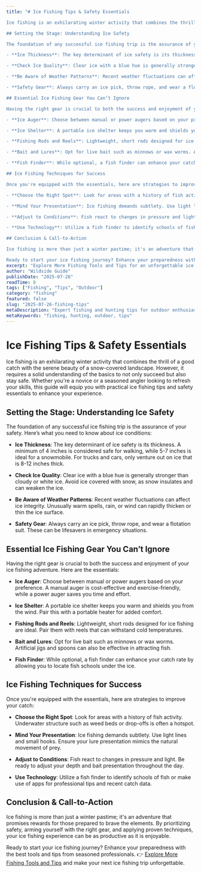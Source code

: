 ```yaml
---
title: "# Ice Fishing Tips & Safety Essentials

Ice fishing is an exhilarating winter activity that combines the thrill of a good catch with the serene beauty of a snow-covered landscape. However, it requires a solid understanding of the basics to not only succeed but also stay safe. Whether you're a novice or a seasoned angler looking to refresh your skills, this guide will equip you with practical ice fishing tips and safety essentials to enhance your experience.

## Setting the Stage: Understanding Ice Safety

The foundation of any successful ice fishing trip is the assurance of your safety. Here’s what you need to know about ice conditions:

- **Ice Thickness**: The key determinant of ice safety is its thickness. A minimum of 4 inches is considered safe for walking, while 5-7 inches is ideal for a snowmobile. For trucks and cars, only venture out on ice that is 8-12 inches thick.

- **Check Ice Quality**: Clear ice with a blue hue is generally stronger than cloudy or white ice. Avoid ice covered with snow, as snow insulates and can weaken the ice.

- **Be Aware of Weather Patterns**: Recent weather fluctuations can affect ice integrity. Unusually warm spells, rain, or wind can rapidly thicken or thin the ice surface.

- **Safety Gear**: Always carry an ice pick, throw rope, and wear a flotation suit. These can be lifesavers in emergency situations.

## Essential Ice Fishing Gear You Can’t Ignore

Having the right gear is crucial to both the success and enjoyment of your ice fishing adventure. Here are the essentials:

- **Ice Auger**: Choose between manual or power augers based on your preference. A manual auger is cost-effective and exercise-friendly, while a power auger saves you time and effort.

- **Ice Shelter**: A portable ice shelter keeps you warm and shields you from the wind. Pair this with a portable heater for added comfort.

- **Fishing Rods and Reels**: Lightweight, short rods designed for ice fishing are ideal. Pair them with reels that can withstand cold temperatures.

- **Bait and Lures**: Opt for live bait such as minnows or wax worms. Artificial jigs and spoons can also be effective in attracting fish.

- **Fish Finder**: While optional, a fish finder can enhance your catch rate by allowing you to locate fish schools under the ice.

## Ice Fishing Techniques for Success

Once you're equipped with the essentials, here are strategies to improve your catch:

- **Choose the Right Spot**: Look for areas with a history of fish activity. Underwater structure such as weed beds or drop-offs is often a hotspot.

- **Mind Your Presentation**: Ice fishing demands subtlety. Use light lines and small hooks. Ensure your lure presentation mimics the natural movement of prey.

- **Adjust to Conditions**: Fish react to changes in pressure and light. Be ready to adjust your depth and bait presentation throughout the day.

- **Use Technology**: Utilize a fish finder to identify schools of fish or make use of apps for professional tips and recent catch data.

## Conclusion & Call-to-Action

Ice fishing is more than just a winter pastime; it's an adventure that promises rewards for those prepared to brave the elements. By prioritizing safety, arming yourself with the right gear, and applying proven techniques, your ice fishing experience can be as productive as it is enjoyable.

Ready to start your ice fishing journey? Enhance your preparedness with the best tools and tips from seasoned professionals. 👉 [Explore More Fishing Tools and Tips](https://www.fishingandhuntingtips.com/tools) and make your next ice fishing trip unforgettable."
excerpt: "Explore More Fishing Tools and Tips for an unforgettable ice fishing trip."
author: "Wildside Guide"
publishDate: "2025-07-26"
readTime: 8
tags: ["Fishing", "Tips", "Outdoor"]
category: "fishing"
featured: false
slug: "2025-07-26-fishing-tips"
metaDescription: "Expert fishing and hunting tips for outdoor enthusiasts"
metaKeywords: "fishing, hunting, outdoor, tips"
---
```

# Ice Fishing Tips & Safety Essentials

Ice fishing is an exhilarating winter activity that combines the thrill of a good catch with the serene beauty of a snow-covered landscape. However, it requires a solid understanding of the basics to not only succeed but also stay safe. Whether you're a novice or a seasoned angler looking to refresh your skills, this guide will equip you with practical ice fishing tips and safety essentials to enhance your experience.

## Setting the Stage: Understanding Ice Safety

The foundation of any successful ice fishing trip is the assurance of your safety. Here’s what you need to know about ice conditions:

- **Ice Thickness**: The key determinant of ice safety is its thickness. A minimum of 4 inches is considered safe for walking, while 5-7 inches is ideal for a snowmobile. For trucks and cars, only venture out on ice that is 8-12 inches thick.

- **Check Ice Quality**: Clear ice with a blue hue is generally stronger than cloudy or white ice. Avoid ice covered with snow, as snow insulates and can weaken the ice.

- **Be Aware of Weather Patterns**: Recent weather fluctuations can affect ice integrity. Unusually warm spells, rain, or wind can rapidly thicken or thin the ice surface.

- **Safety Gear**: Always carry an ice pick, throw rope, and wear a flotation suit. These can be lifesavers in emergency situations.

## Essential Ice Fishing Gear You Can’t Ignore

Having the right gear is crucial to both the success and enjoyment of your ice fishing adventure. Here are the essentials:

- **Ice Auger**: Choose between manual or power augers based on your preference. A manual auger is cost-effective and exercise-friendly, while a power auger saves you time and effort.

- **Ice Shelter**: A portable ice shelter keeps you warm and shields you from the wind. Pair this with a portable heater for added comfort.

- **Fishing Rods and Reels**: Lightweight, short rods designed for ice fishing are ideal. Pair them with reels that can withstand cold temperatures.

- **Bait and Lures**: Opt for live bait such as minnows or wax worms. Artificial jigs and spoons can also be effective in attracting fish.

- **Fish Finder**: While optional, a fish finder can enhance your catch rate by allowing you to locate fish schools under the ice.

## Ice Fishing Techniques for Success

Once you're equipped with the essentials, here are strategies to improve your catch:

- **Choose the Right Spot**: Look for areas with a history of fish activity. Underwater structure such as weed beds or drop-offs is often a hotspot.

- **Mind Your Presentation**: Ice fishing demands subtlety. Use light lines and small hooks. Ensure your lure presentation mimics the natural movement of prey.

- **Adjust to Conditions**: Fish react to changes in pressure and light. Be ready to adjust your depth and bait presentation throughout the day.

- **Use Technology**: Utilize a fish finder to identify schools of fish or make use of apps for professional tips and recent catch data.

## Conclusion & Call-to-Action

Ice fishing is more than just a winter pastime; it's an adventure that promises rewards for those prepared to brave the elements. By prioritizing safety, arming yourself with the right gear, and applying proven techniques, your ice fishing experience can be as productive as it is enjoyable.

Ready to start your ice fishing journey? Enhance your preparedness with the best tools and tips from seasoned professionals. 👉 [Explore More Fishing Tools and Tips](https://www.fishingandhuntingtips.com/tools) and make your next ice fishing trip unforgettable.